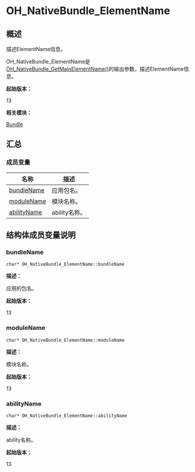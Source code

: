 # OH_NativeBundle_ElementName


## 概述

描述ElementName信息。

OH_NativeBundle_ElementName是[OH_NativeBundle_GetMainElementName()](_bundle.md#oh_nativebundle_getmainelementname)的输出参数，描述ElementName信息。

**起始版本：**

13

**相关模块：**

[Bundle](_bundle.md)


## 汇总


### 成员变量

| 名称 | 描述 |
| -------- | -------- |
| [bundleName](#bundlename) | 应用包名。 |
| [moduleName](#modulename) | 模块名称。 |
| [abilityName](#abilityname) | ability名称。 |


## 结构体成员变量说明


### bundleName


```
char* OH_NativeBundle_ElementName::bundleName
```

**描述：**

应用的包名。

**起始版本：**

13


### moduleName


```
char* OH_NativeBundle_ElementName::moduleName
```

**描述：**

模块名称。

**起始版本：**

13


### abilityName


```
char* OH_NativeBundle_ElementName::abilityName
```

**描述：**

ability名称。

**起始版本：**

13